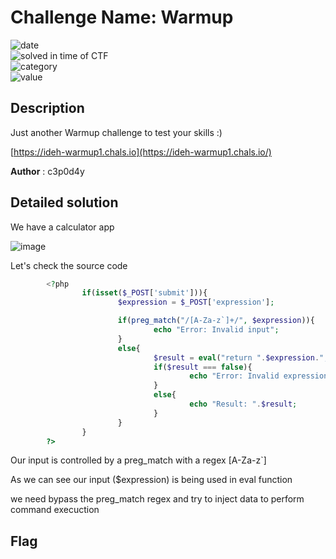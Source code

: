# Challenge Name: Warmup


![date](https://img.shields.io/badge/date-26.02.2023-brightgreen.svg)  
![solved in time of CTF](https://img.shields.io/badge/solved-in%20time%20of%20CTF-brightgreen.svg)   
![category](https://img.shields.io/badge/category-WEB-blueviolet.svg)   
![value](https://img.shields.io/badge/value-50-blue.svg)  


## Description

Just another Warmup challenge to test your skills :)

[https://ideh-warmup1.chals.io](https://ideh-warmup1.chals.io/)

**Author** : c3p0d4y

## Detailed solution 

We have a calculator app 

![image](https://user-images.githubusercontent.com/72421091/221652421-55201441-512c-4a2a-a988-302d88bb391d.png)

Let's check the source code

```php
        <?php
                if(isset($_POST['submit'])){
                        $expression = $_POST['expression'];

                        if(preg_match("/[A-Za-z`]+/", $expression)){
                                echo "Error: Invalid input";
                        }
                        else{
                                $result = eval("return ".$expression.";");
                                if($result === false){
                                        echo "Error: Invalid expression";
                                }
                                else{
                                        echo "Result: ".$result;
                                }
                        }
                }
        ?>
```

Our input is controlled by a preg_match with a regex [A-Za-z`]

As we can see our input ($expression) is being used in eval function

we need bypass the preg_match regex and try to inject data to perform command execuction

## Flag
